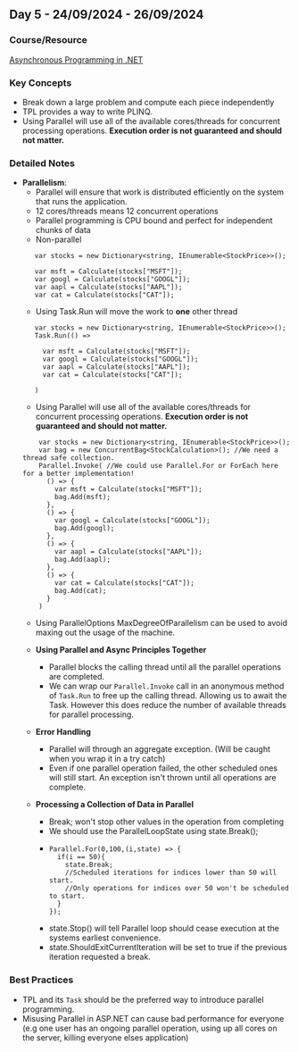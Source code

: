 ## **Day 5 - 24/09/2024 - 26/09/2024**

### **Course/Resource**  
[Asynchronous Programming in .NET](https://app.pluralsight.com/ilx/video-courses/5ea19dbe-1a34-4df1-8320-5c3198bcabdf)

### **Key Concepts**
- Break down a large problem and compute each piece independently
- TPL provides a way to write PLINQ.
- Using Parallel will use all of the available cores/threads for concurrent processing operations. **Execution order is not guaranteed and should not matter.**

### **Detailed Notes**
- **Parallelism**:
  - Parallel will ensure that work is distributed efficiently on the system that runs the application.
  - 12 cores/threads means 12 concurrent operations
  - Parallel programming is CPU bound and perfect for independent chunks of data
  - Non-parallel
   ```
      var stocks = new Dictionary<string, IEnumerable<StockPrice>>();

      var msft = Calculate(stocks["MSFT"]);
      var googl = Calculate(stocks["GOOGL"]);
      var aapl = Calculate(stocks["AAPL"]);
      var cat = Calculate(stocks["CAT"]);
    ```
  - Using Task.Run will move the work to **one** other thread
   ```
      var stocks = new Dictionary<string, IEnumerable<StockPrice>>();
      Task.Run(() =>

        var msft = Calculate(stocks["MSFT"]);
        var googl = Calculate(stocks["GOOGL"]);
        var aapl = Calculate(stocks["AAPL"]);
        var cat = Calculate(stocks["CAT"]);
      
      )
    ```
  - Using Parallel will use all of the available cores/threads for concurrent processing operations. **Execution order is not guaranteed and should not matter.**
  ```
      var stocks = new Dictionary<string, IEnumerable<StockPrice>>();
      var bag = new ConcurrentBag<StockCalculation>(); //We need a thread safe collection.
      Parallel.Invoke( //We could use Parallel.For or ForEach here for a better implementation!
        () => {
          var msft = Calculate(stocks["MSFT"]);
          bag.Add(msft);
        },
        () => {
          var googl = Calculate(stocks["GOOGL"]);
          bag.Add(googl);
        },
        () => {
          var aapl = Calculate(stocks["AAPL"]);
          bag.Add(aapl);
        },
        () => {
          var cat = Calculate(stocks["CAT"]);
          bag.Add(cat);
        }
      )
    ```
    - Using ParallelOptions MaxDegreeOfParallelism can be used to avoid maxing out the usage of the machine.

  - **Using Parallel and Async Principles Together**
    - Parallel blocks the calling thread until all the parallel operations are completed.
    - We can wrap our `Parallel.Invoke` call in an anonymous method of `Task.Run` to free up the calling thread. Allowing us to await the Task. However this does reduce the number of available threads for parallel processing.
  
  - **Error Handling**
    - Parallel will through an aggregate exception. (Will be caught when you wrap it in a try catch)
    - Even if one parallel operation failed, the other scheduled ones will still start. An exception isn't thrown until all operations are complete.
  
  - **Processing a Collection of Data in Parallel**
    - Break; won't stop other values in the operation from completing
    - We should use the ParallelLoopState using state.Break();
    - ```
      Parallel.For(0,100,(i,state) => {
        if(i == 50){
          state.Break;        
          //Scheduled iterations for indices lower than 50 will start.
          //Only operations for indices over 50 won't be scheduled to start.
        }
      });
      ```
    - state.Stop() will tell Parallel loop should cease execution at the systems earliest convenience.
    - state.ShouldExitCurrentIteration will be set to true if the previous iteration requested a break.


### Best Practices
- TPL and its `Task` should be the preferred way to introduce parallel programming.
- Misusing Parallel in ASP.NET can cause bad performance for everyone (e.g one user has an ongoing parallel operation, using up all cores on the server, killing everyone elses application)